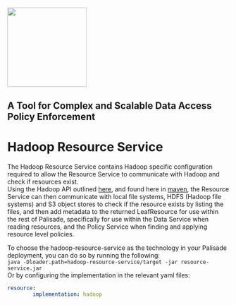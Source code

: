 <!---
Copyright 2018-2021 Crown Copyright

Licensed under the Apache License, Version 2.0 (the "License");
you may not use this file except in compliance with the License.
You may obtain a copy of the License at

  http://www.apache.org/licenses/LICENSE-2.0

Unless required by applicable law or agreed to in writing, software
distributed under the License is distributed on an "AS IS" BASIS,
WITHOUT WARRANTIES OR CONDITIONS OF ANY KIND, either express or implied.
See the License for the specific language governing permissions and
limitations under the License.
--->

# <img src="..logos/logo.svg" width="180">

## A Tool for Complex and Scalable Data Access Policy Enforcement

# Hadoop Resource Service

The Hadoop Resource Service contains Hadoop specific configuration required to allow the Resource Service to communicate with Hadoop and check if resources exist.  
Using the Hadoop API outlined [here](https://hadoop.apache.org/docs/current/hadoop-project-dist/hadoop-common/FileSystemShell.html), and found here in [maven](https://mvnrepository.com/artifact/org.apache.hadoop/hadoop-common), the Resource Service can then communicate with local file systems, HDFS (Hadoop file systems) and S3 object stores to check if the resource exists by listing the files, and then add metadata to the returned LeafResource for use within the rest of Palisade, specifically for use within the Data Service when reading resources, and the Policy Service when finding and applying resource level policies.

To choose the hadoop-resource-service as the technology in your Palisade deployment, you can do so by running the following:  
```java -Dloader.path=hadoop-resource-service/target -jar resource-service.jar```  
Or by configuring the implementation in the relevant yaml files:
```yaml
resource:
        implementation: hadoop
```